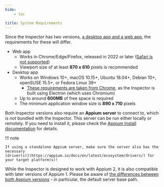 ```yaml
---
hide:
    - toc

title: System Requirements
---
```


Since the Inspector has two versions, [a desktop app and a web app](../overview.md#formats), the
requirements for these will differ.

-   Web app
    -   Works in Chrome/Edge/Firefox, released in 2022 or later
        ([Safari is not supported](../troubleshooting.md#browser-version-does-not-work-in-safari))
    -   Viewport size of at least **870 x 610** pixels is recommended
-   Desktop app
    -   Works on Windows 10+, macOS 10.15+, Ubuntu 18.04+, Debian 10+, openSUSE 15.5+, or Fedora Linux 39+
        -   [These requirements are taken from Chrome](https://support.google.com/chrome/a/answer/7100626),
            as the Inspector is built using Electron (which uses Chromium)
    -   Up to around **600MB** of free space is required
    -   The minimum application window size is **890 x 710** pixels

Both Inspector versions also require an **Appium server** to connect to, which is _not_ bundled with
the Inspector. This server can be run either locally or remotely. If you need to install it, please
check the [Appium Install documentation](https://appium.io/docs/en/latest/quickstart/install/)
for details.

!!! note

    If using a standalone Appium server, make sure the server also has the necessary
    [driver(s)](https://appium.io/docs/en/latest/ecosystem/drivers/) for your target platform(s)!

While the Inspector is designed to work with Appium 2, it is also compatible with
later versions of Appium 1. Please be aware of
[the differences between both Appium versions](https://appium.io/docs/en/latest/guides/migrating-1-to-2/) -
in particular, the default server base path.
